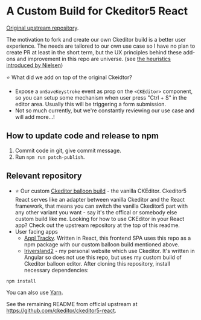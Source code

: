 # A Custom Build for Ckeditor5 React

[Original upstream repository](https://github.com/ckeditor/ckeditor5-react).

The motivation to fork and create our own Ckeditor build is a better user experience. The needs are tailored to our own use case so I have no plan to create PR at least in the short term, but the UX principles behind these add-ons and improvement in this repo are universe. (see [the heuristics introduced by Nielsen](https://en.wikipedia.org/wiki/Heuristic_evaluation))

⭐️ What did we add on top of the original Ckeidtor?
- Expose a `onSaveKeystroke` event as prop on the `<CKEditor>` component, so you can setup some mechanism when user press "Ctrl + S" in the editor area. Usually this will be triggering a form submission.
- Not so much currently, but we're constantly reviewing our use case and will add more...!

## How to update code and release to npm

1. Commit code in git, give commit message.
1. Run `npm run patch-publish`.

## Relevant repository

- ⭐️ Our custom [Ckeditor balloon build](https://github.com/rivernews/ckeditor5-build-balloon) - the vanilla CKEditor. Ckeditor5 React serves like an adapter between vanilla Ckeditor and the React framework, that means you can switch the vanilla Ckeditor5 part with any other variant you want - say it's the offical or somebody else custom build like me. Looking for how to use CKEditor in your React app? Check out the upstream repository at the top of this readme.
- User facing apps
    - [Appl Tracky](https://github.com/rivernews/appl-tracky-spa). Written in React, this frontend SPA uses this repo as a npm package with our custom balloon build mentioned above.
    - [Iriversland2](https://github.com/rivernews/iriversland2-spa) - my personal website which use Ckeditor. It's written in Angular so does not use this repo, but uses my custom build of Ckeditor balloon editor.
After cloning this repository, install necessary dependencies:

```bash
npm install
```

You can also use [Yarn](https://yarnpkg.com/).

See the remaining README from official upstream at https://github.com/ckeditor/ckeditor5-react.
